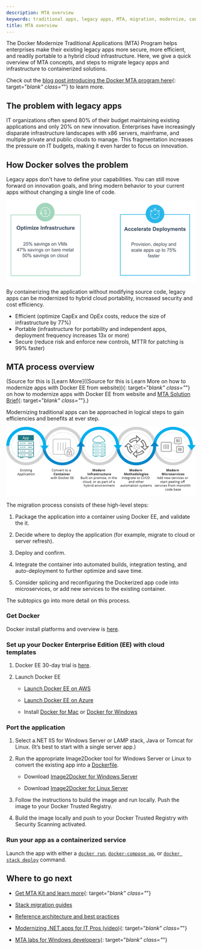 ```yaml
---
description: MTA overview
keywords: traditional apps, legacy apps, MTA, migration, modernize, containers
title: MTA overview
---
```


The Docker Modernize Traditional Applications (MTA) Program helps enterprises
make their existing legacy apps more secure, more efficient, and readily
portable to a hybrid cloud infrastructure. Here, we give a quick overview of MTA
concepts, and steps to migrate legacy apps and infrastructure to containerized
solutions.

Check out the [blog post introducing the Docker MTA program
here](https://blog.docker.com/2017/04/modernizing-traditional-apps-with-docker/){:
target="_blank" class="_"} to learn more.

## The problem with legacy apps

IT organizations often spend 80% of their budget maintaining existing
applications and only 20% on new innovation. Enterprises have increasingly
disparate infrastructure landscapes with x86 servers, mainframe, and multiple
private and public clouds to manage. This fragmentation increases the pressure
on IT budgets, making it even harder to focus on innovation.

## How Docker solves the problem

Legacy apps don't have to define your capabilities. You can still move forward
on innovation goals, and bring modern behavior to your current apps without
changing a single line of code.

![MTA time and cost savings](images/MTA.png)

By containerizing the application without modifying source code,  legacy apps
can be modernized to hybrid cloud portability, increased security and cost
efficiency.

- Efficient (optimize CapEx and OpEx costs, reduce the size of infrastructure by 77%)
- Portable (infrastructure for portability and independent apps, deployment frequency increases 13x or more)
- Secure (reduce risk and enforce new controls, MTTR for patching is 99% faster)


## MTA process overview

(Source for this is [Learn More]((Source for this is Learn More on how to
modernize apps with Docker EE from website)){: target="_blank" class="_"} on how
to modernize apps with Docker EE from website and [MTA Solution
Brief](https://goto.docker.com/rs/929-FJL-178/images/SB_MTA_04.14.2017.pdf){:
target="_blank" class="_"}.)

Modernizing traditional apps can be approached in logical steps to gain
efficiencies and benefits at ever step.

![MTA workflow](images/MTA-process.png)

The migration process consists of these high-level steps:

1.  Package the application into a container using Docker EE, and
validate the it.

2.  Decide where to deploy the application (for example, migrate to cloud or server refresh).

3.  Deploy and confirm.

4.  Integrate the container into automated builds, integration testing, and
auto-deployment to further optimize and save time.

5.  Consider splicing and reconfiguring the Dockerized app code into
microservices, or add new services to the existing container.

The subtopics go into more detail on this process.

### Get Docker

Docker install platforms and overview is [here](http://docs.docker.com/engine/installation/).

### Set up your Docker Enterprise Edition (EE) with cloud templates

1.  Docker EE 30-day trial is [here](https://store.docker.com/editions/enterprise/docker-ee-trial?tab=description).

2.  Launch Docker EE

    - [Launch Docker EE on AWS](https://aws.amazon.com/marketplace/pp/B06XCFDF9K)

    - [Launch Docker EE on Azure](https://azuremarketplace.microsoft.com/en-us/marketplace/apps/docker.dockerdatacenter?tab=Overview)

    - Install [Docker for Mac](https://aws.amazon.com/marketplace/pp/B06XCFDF9K) or [Docker for Windows](https://docs.docker.com/docker-for-windows/install/)

### Port the application

1.  Select a.NET IIS for Windows Server or LAMP stack, Java or Tomcat for Linux. (It’s best to start with a single server app.)

2.  Run the appropriate Image2Docker tool for Windows Server or Linux to convert the existing app into a [Dockerfile](https://docs.docker.com/engine/reference/builder/).

    - Download [Image2Docker for Windows Server](https://github.com/docker/communitytools-image2docker-win)

    - Download [Image2Docker for Linux Server](https://github.com/docker/communitytools-image2docker-linux)

3.  Follow the instructions to build the image and run locally. Push the image to your Docker Trusted Registry.

4.  Build the image locally and push to your Docker Trusted Registry with Security Scanning activated.

### Run your app as a containerized service

Launch the app with either a [`docker run`](/engine/reference/commandline/run.md), [`docker-compose up`](/compose/reference/up.md), or [`docker stack deploy`](/engine/reference/commandline/stack_deploy.md) command.

## Where to go next

* [Get MTA Kit and learn more](https://goto.docker.com/MTAkit.html){: target="_blank" class="_"}

* [Stack migration guides](/mta/stack-guides.md)

* [Reference architecture and best practices](arch-best-practices.md)

* [Modernizing .NET apps for IT Pros (video)](https://www.youtube.com/watch?v=gaJ9PzihAYw){: target="_blank" class="_"}

* [MTA labs for Windows developers](https://github.com/docker/labs/blob/master/windows/modernize-traditional-apps/README.md){: target="_blank" class="_"}
